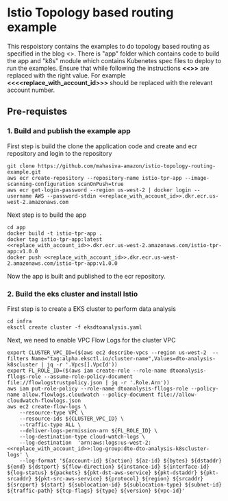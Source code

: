 # Istio Topology based routing example

This respoistory contains the examples to do topology based routing as specified in the blog <<link to the blog>>. 
There is "app" folder which contains code to build the app and "k8s" module which contains Kubenetes spec files to deploy to run the examples. Ensure that while following the instructions **<<>>** are replaced with the right value. For example **<<<<replace_with_account_id>>>** should be replaced with the relevant account number.
## Pre-requistes
### 1. Build and publish the example app
First step is build the clone the application code and create and ecr repository and login to the repository
```shell 
git clone https://github.com/mahasiva-amazon/istio-topology-routing-example.git
aws ecr create-repository --repository-name istio-tpr-app --image-scanning-configuration scanOnPush=true
aws ecr get-login-password --region us-west-2 | docker login --username AWS --password-stdin <<replace_with_account_id>>.dkr.ecr.us-west-2.amazonaws.com
```
Next step is to build the app
```shell
cd app
docker build -t istio-tpr-app .
docker tag istio-tpr-app:latest <<replace_with_account_id>>.dkr.ecr.us-west-2.amazonaws.com/istio-tpr-app:v1.0.0
docker push <<replace_with_account_id>>.dkr.ecr.us-west-2.amazonaws.com/istio-tpr-app:v1.0.0
```
Now the app is built and published to the ecr repository. 

### 2. Build the eks cluster and install Istio
First step is to create a EKS cluster to perform data analysis
```shell
cd infra
eksctl create cluster -f eksdtoanalysis.yaml
```
Next, we need to enable VPC Flow Logs for the cluster VPC
```shell
export CLUSTER_VPC_ID=($(aws ec2 describe-vpcs --region us-west-2  --filters Name="tag:alpha.eksctl.io/cluster-name",Values=dto-analysis-k8scluster | jq -r '.Vpcs[].VpcId'))
export FL_ROLE_ID=($(aws iam create-role --role-name dtoanalysis-fllogs-role --assume-role-policy-document file://flowlogstrustpolicy.json | jq -r '.Role.Arn'))
aws iam put-role-policy --role-name dtoanalysis-fllogs-role --policy-name allow.flowlogs.cloudwatch --policy-document file://allow-cloudwatch-flowlogs.json
aws ec2 create-flow-logs \
    --resource-type VPC \
    --resource-ids ${CLUSTER_VPC_ID} \
    --traffic-type ALL \
    --deliver-logs-permission-arn ${FL_ROLE_ID} \
    --log-destination-type cloud-watch-logs \
    --log-destination  'arn:aws:logs:us-west-2:<<replace_with_account_id>>:log-group:dto-dto-analysis-k8scluster-logs' \
    --log-format '${account-id} ${action} ${az-id} ${bytes} ${dstaddr} ${end} ${dstport} ${flow-direction} ${instance-id} ${interface-id} ${log-status} ${packets} ${pkt-dst-aws-service} ${pkt-dstaddr} ${pkt-srcaddr} ${pkt-src-aws-service} ${protocol} ${region} ${srcaddr} ${srcport} ${start} ${sublocation-id} ${sublocation-type} ${subnet-id} ${traffic-path} ${tcp-flags} ${type} ${version} ${vpc-id}'
```

